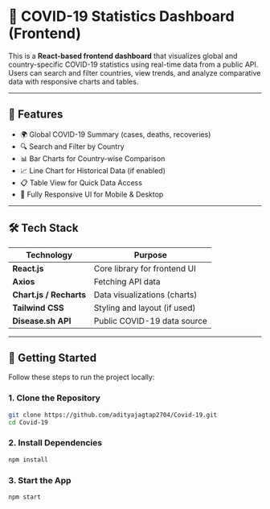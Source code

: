 # 🦠 COVID-19 Statistics Dashboard (Frontend)

This is a **React-based frontend dashboard** that visualizes global and country-specific COVID-19 statistics using real-time data from a public API. Users can search and filter countries, view trends, and analyze comparative data with responsive charts and tables.

---

## 📌 Features

- 🌍 Global COVID-19 Summary (cases, deaths, recoveries)
- 🔍 Search and Filter by Country
- 📊 Bar Charts for Country-wise Comparison
- 📈 Line Chart for Historical Data (if enabled)
- 📋 Table View for Quick Data Access
- 📱 Fully Responsive UI for Mobile & Desktop

---

## 🛠️ Tech Stack

| Technology       | Purpose                          |
|------------------|----------------------------------|
| **React.js**      | Core library for frontend UI     |
| **Axios**         | Fetching API data                |
| **Chart.js / Recharts** | Data visualizations (charts)   |
| **Tailwind CSS**  | Styling and layout (if used)     |
| **Disease.sh API**| Public COVID-19 data source      |

---


## 🚀 Getting Started

Follow these steps to run the project locally:

### 1. Clone the Repository
```bash
git clone https://github.com/adityajagtap2704/Covid-19.git
cd Covid-19
```

### 2. Install Dependencies
```bash
npm install
```
### 3. Start the App
```bash
npm start
```
